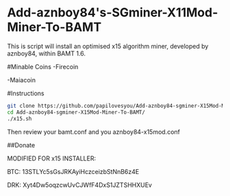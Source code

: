 Add-aznboy84's-SGminer-X11Mod-Miner-To-BAMT
========================

This is script will install an optimised x15 algorithm miner, developed by aznboy84, within BAMT 1.6.

#Minable Coins
-Firecoin

-Maiacoin

#Instructions

```bash
git clone https://github.com/papilovesyou/Add-aznboy84-sgminer-X15Mod-Miner-To-BAMT.git
cd Add-aznboy84-sgminer-X15Mod-Miner-To-BAMT/
./x15.sh
```

Then review your bamt.conf and you aznboy84-x15mod.conf

##Donate

MODIFIED FOR x15 INSTALLER:

BTC: 13STLYc5sGsJRKAyiHczceizbStNnB6z4E

DRK: Xyt4Dw5oqzcwUvCJWfF4DxS1JZTSHHXUEv
